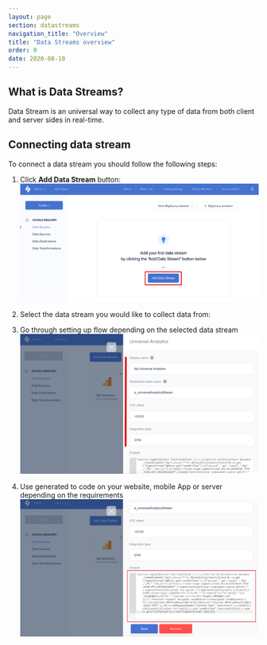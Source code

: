 ```yaml
---
layout: page
section: datastreams
navigation_title: "Overview"
title: "Data Streams overview"
order: 0
date: 2020-08-10
---
```


## What is Data Streams?

Data Stream is an universal way to collect any type of data from both client and server sides in real-time.

## Connecting data stream

To connect a data stream you should follow the following steps:

1. Click **Add Data Stream** button:
![Add BigQuery data stream](/img/datastreams/data-stream-add.png)

2. Select the data stream you would like to collect data from:


3. Go through setting up flow depending on the selected data stream
![Set up BigQuery data stream](/img/datastreams/data-stream-setup.png)

4. Use generated to code on your website, mobile App or server depending on the requirements
![Use code of BigQuery data stream](/img/datastreams/data-stream-snippet.png)
